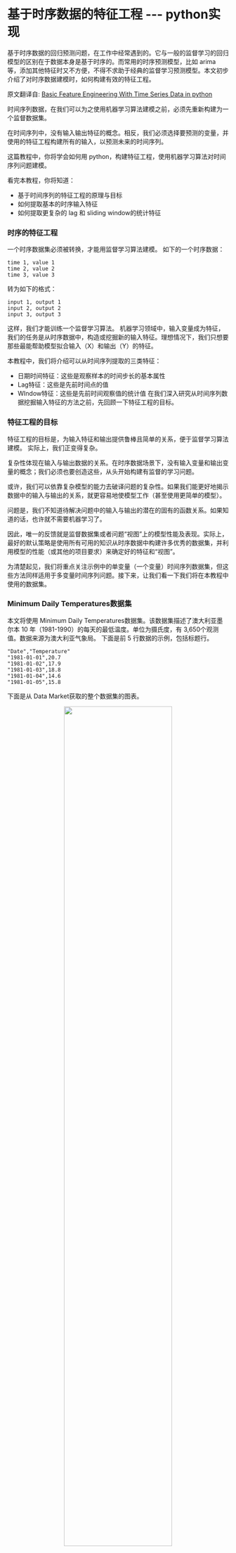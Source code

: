 
# 基于时序数据的特征工程 --- python实现

基于时序数据的回归预测问题，在工作中经常遇到的。它与一般的监督学习的回归模型的区别在于数据本身是基于时序的。而常用的时序预测模型，比如 arima 等，添加其他特征时又不方便，不得不求助于经典的监督学习预测模型。本文初步介绍了对时序数据建模时，如何构建有效的特征工程。

原文翻译自: [Basic Feature Engineering With Time Series Data in python](https://machinelearningmastery.com/basic-feature-engineering-time-series-data-python/)

时间序列数据，在我们可以为之使用机器学习算法建模之前，必须先重新构建为一个监督数据集。

在时间序列中，没有输入输出特征的概念。相反，我们必须选择要预测的变量，并使用的特征工程构建所有的输入，以预测未来的时间序列。

这篇教程中，你将学会如何用 python，构建特征工程，使用机器学习算法对时间序列问题建模。

看完本教程，你将知道：

- 基于时间序列的特征工程的原理与目标
- 如何提取基本的时序输入特征
- 如何提取更复杂的 lag 和 sliding window的统计特征

### 时序的特征工程

一个时序数据集必须被转换，才能用监督学习算法建模。
 如下的一个时序数据：

```
time 1, value 1
time 2, value 2
time 3, value 3
```

转为如下的格式：

```
input 1, output 1
input 2, output 2
input 3, output 3
```

这样，我们才能训练一个监督学习算法。
 机器学习领域中，输入变量成为特征，我们的任务是从时序数据中，构造或挖掘新的输入特征。理想情况下，我们只想要那些最能帮助模型拟合输入（X）和输出（Y）的特征。

本教程中，我们将介绍可以从时间序列提取的三类特征：

- 日期时间特征：这些是观察样本的时间步长的基本属性
- Lag特征：这些是先前时间点的值
- WIndow特征：这些是先前时间观察值的统计值
   在我们深入研究从时间序列数据挖掘输入特征的方法之前，先回顾一下特征工程的目标。

### 特征工程的目标

特征工程的目标是，为输入特征和输出提供鲁棒且简单的关系，便于监督学习算法建模。
 实际上，我们正变得复杂。

复杂性体现在输入与输出数据的关系。在时序数据场景下，没有输入变量和输出变量的概念；我们必须也要创造这些，从头开始构建有监督的学习问题。

或许，我们可以依靠复杂模型的能力去破译问题的复杂性。如果我们能更好地揭示数据中的输入与输出的关系，就更容易地使模型工作（甚至使用更简单的模型）。

问题是，我们不知道待解决问题中的输入与输出的潜在的固有的函数关系。如果知道的话，也许就不需要机器学习了。

因此，唯一的反馈就是监督数据集或者问题“视图”上的模型性能及表现。实际上，最好的默认策略是使用所有可用的知识从时序数据中构建许多优秀的数据集，并利用模型的性能（或其他的项目要求）来确定好的特征和“视图”。

为清楚起见，我们将重点关注示例中的单变量（一个变量）时间序列数据集，但这些方法同样适用于多变量时间序列问题。接下来，让我们看一下我们将在本教程中使用的数据集。

### Minimum Daily Temperatures数据集

本文将使用 Minimum Daily Temperatures数据集。该数据集描述了澳大利亚墨尔本 10 年（1981-1990）的每天的最低温度。单位为摄氏度，有 3,650个观测值。数据来源为澳大利亚气象局。
 下面是前 5 行数据的示例，包括标题行。

```
"Date","Temperature"
"1981-01-01",20.7
"1981-01-02",17.9
"1981-01-03",18.8
"1981-01-04",14.6
"1981-01-05",15.8
```

下面是从 Data Market获取的整个数据集的图表。



<p align="center">
    <img width="70%" height="70%" src="http://images.iterate.site/blog/image/20190704/fR6PJY65TiiH.png?imageslim">
</p>


数据集显示了增长的趋势，可能还有一些季节性成分。

[下载并了解数据集的更多](https://datamarket.com/data/set/2324/daily-minimum-temperatures-in-melbourne-australia-1981-1990)
 提醒：下载的文件包含一些问号（“？”）字符，在使用数据集之前必须删除这些字符。在文本编辑器中打开文件并删除“？”字符。同时删除文件中的任何页脚信息。

### 日期时间特征

让我们从一些最简单的特征开始。

这些是每次观察的日期/时间的特征。事实上，这些仅仅是特征提取的简单的开始，后面慢慢进入复杂的专有领域

我们首先提取的两个特征是，每个观察的整型的月份和日。我们可以想象，有监督的学习算法可能能够利用这些输入来帮助梳理出一年中的时间或时间类型的季节性信息。

我们提出的监督学习问题是，给定月份和日，预测每日最低温度，如下：

```
Month, Day, Temperature
Month, Day, Temperature
Month, Day, Temperature
```

我们可以使用 Pandas 做这些。首先，时间序列加载为一个 Pandas Series。然后，为转换的数据集构建一个新的 Pandas DataFrame。
 接下来，每次添加一列，值为从 series 中的每个观察的时间戳信息中提取月和日信息。

下面是执行此操作的 python 代码。

```
from pandas import Series
from pandas import DataFrame
series = Series.from_csv('daily-minimum-temperatures-in-me.csv', header=0)
dataframe = DataFrame()
dataframe['month'] = [series.index[i].month for i in range(len(series))]
dataframe['day'] = [series.index[i].day for i in range(len(series))]
dataframe['temperature'] = [series[i] for i in range(len(series))]
print(dataframe.head(5))
```

运行上面的代码，输出转换过的数据的前 5 行：

```
month day temperature
0 1 1 20.7
1 1 2 17.9
2 1 3 18.8
3 1 4 14.6
4 1 5 15.8
```

仅使用月份和日的信息来预测温度并不复杂，并且很可能导致模型不佳。然而，这些信息与其他工程特征相结合可能最终会产生更好的模型。
 您可以枚举时间戳的所有属性，并考虑可能对您的问题有用的内容，例如：

- 一天的分钟数。
- 一天中的一小时。
- 营业时间与否。
- 周末与否。
- 一年中的季节。
- 一年中的业务季度。
- 夏令时与否。
- 公共假期与否。
- 闰年与否。
   从这些示例中，可以看到特征并不限于原始整数值，也可以使用二进制标记功能，例如是否在公共假日。
   在最低温度数据集的情况下，季节可能更相关。则季节属于与问题背景相关的特征，这些特征更有可能为您的模型增加价值。
   基于日期时间的特征是一个良好的开端，但包含先前时间的观察值通常更有用。这些被称为 lag 值，我们将在下一节中介绍添加这些特征。

### Lag特征

Lag特征是将时间序列预测问题转化为监督学习问题的经典方式。
 最简单的方法是在给定前一时间（t-1）的值的情况下预测下一次（t + 1）的值。具有移位值的监督学习问题如下所示：

```
Value(t-1), Value(t+1)
Value(t-1), Value(t+1)
Value(t-1), Value(t+1)
```

Pandas库提供 shift()函数，以帮助从时间序列数据集创建这些移位或滞后特征。将数据集移动 1 会创建 t-1列，为第一行添加 NaN（未知）值。没有移位的时间序列数据集表示 t + 1。
 让我们以一个例子来具体化。温度数据集的前 3 个值分别为 20.7,17.9和 18.8。因此，前 3 个观测值的移位和未移位温度列表如下：

```
Shifted, Original
NaN, 20.7
20.7, 17.9
17.9, 18.8
```

我们可以使用沿列轴（axis= 1）的 concat（）函数将移位列合并到一个新的 DataFrame 中。
 综合这些，下面是为我们的日常温度数据集创建 Lag 特征的示例。从加载的序列中提取值，并创建这些值的移位和未移位列表。为清晰起见，每个列也在 DataFrame 中命名。

```
from pandas import Series
from pandas import DataFrame
from pandas import concat
series = Series.from_csv('daily-minimum-temperatures-in-me.csv', header=0)
temps = DataFrame(series.values)
dataframe = concat([temps.shift(1), temps], axis=1)
dataframe.columns = ['t-1', 't+1']
print(dataframe.head(5))
```

运行上述代码，打印包含 Lag 特征的新数据集的前五行：

```
t-1 t+1
0 NaN 20.7
1 20.7 17.9
2 17.9 18.8
3 18.8 14.6
4 14.6 15.8
```

可以看到，我们必须丢弃第一行才能使用数据集来训练监督学习模型，因为它没有全部列的数据可供使用。

Lag特征的添加称为滑动窗口方法，在这种情况下，窗口宽度为 1。就好像我们在每个观察的时间序列中滑动焦点，只关注窗口宽度内的内容。
 我们可以扩展窗口宽度并包含更多 Lag 特征。例如，下面的上述情况被修改为包括最后的 3 个观察值以预测下一个时间步的值。

```
from pandas import Series
from pandas import DataFrame
from pandas import concat
series = Series.from_csv('daily-minimum-temperatures-in-me.csv', header=0)
temps = DataFrame(series.values)
dataframe = concat([temps.shift(3), temps.shift(2), temps.shift(1), temps], axis=1)
dataframe.columns = ['t-3', 't-2', 't-1', 't+1']
print(dataframe.head(5))
```

运行上述代码，打印新的数据集的前五行：

```
t-3 t-2 t-1 t+1
0 NaN NaN NaN 20.7
1 NaN NaN 20.7 17.9
2 NaN 20.7 17.9 18.8
3 20.7 17.9 18.8 14.6
4 17.9 18.8 14.6 15.8
```

同样地，可以看到我们必须丢弃没有足够数据训练监督模型的前几行。
 滑动窗口方法的一个难点是，基于实际的问题，如何确定为窗口的大小。
 或许，一个很好的起点是执行敏感性分析，尝试一组不同的窗口宽度，从而创建一组不同的数据集“视图”，并查看哪些结果表现更好的模型。会有一个收益递减点。

另外，为什么要停止使用线性窗口？也许您需要上周，上个月和去年的滞后值。同样，这归结于特定领域。
 在温度数据集的情况下，来自前一年或前几年的同一天的 Lag 值可能是有用的。

我们可以使用窗口做更多事情而不是包含原始值。在下一节中，我们将介绍包含在窗口中汇总统计信息的特征。

### 滚动窗口统计

除了原始 Lag 值作为特征，还可以使用先前时间观察值的统计信息及汇总。

我们可以计算滑动窗口中值的汇总统计数据，并将它们作为我们数据集中的特征包含在内。也许最有用的是前几个值的平均值，也称为滚动均值。
 例如，我们可以计算前两个观察值的平均值，并使用它来预测下一个值。对于温度数据，我们必须等待 3 个时间步，然后才能使用前 2 个值来取平均值，并使用该值来预测第 3 个值。
 举例：

```
mean(t-2, t-1), t+1
mean(20.7, 17.9), 18.8
19.3, 18.8
```

Pandas提供了一个 rolling()函数，它在每个时间步都创建一个带有值窗口的新数据结构。然后，我们可以在为每个收集时间步的窗口上执行统计函数，例如计算平均值。
 首先，series需要移动。然后滚动数据集被创建，并在每个窗口上计算两个值的平均值。
 以下是前三个滚动窗口中的值：

```
#, Window Values
1, NaN
2, NaN, 20.7
3, 20.7, 17.9
```

这表明我们在第 3 行之前不会有可用的数据。
 最后，与上一节一样，我们可以使用 concat()函数构建一个只包含新列的新数据集。
 下面的示例演示了如何使用窗口大小为 2 的 Pandas 执行此操作。

```
from pandas import Series
from pandas import DataFrame
from pandas import concat
series = Series.from_csv('daily-minimum-temperatures-in-me.csv', header=0)
temps = DataFrame(series.values)
shifted = temps.shift(1)
window = shifted.rolling(window=2)
means = window.mean()
dataframe = concat([means, temps], axis=1)
dataframe.columns = ['mean(t-2,t-1)', 't+1']
print(dataframe.head(5))
```

运行该示例将打印新数据集的前 5 行。我们可以看到前两行没用。

- 第一个 NaN 是由系列的转变创造的。
- 第二个因为 NaN 不能用于计算平均值。
- 最后，第三行显示，使用期望的值 19.30（20.7和 17.9的均值）去预测 series 中的第三个值 18.8。

```
mean(t-2,t-1) t+1
0 NaN 20.7
1 NaN 17.9
2 19.30 18.8
3 18.35 14.6
4 16.70 15.8
```

我们可以计算出更多的统计数据，甚至可以用不同的数学方法来计算“窗口”的定义。
 下面是另一个示例，显示窗口宽度为 3，数据集包含更多摘要统计信息，特别是窗口中的最小值，平均值和最大值。

您可以在代码中看到我们明确指定滑动窗口宽度为命名变量。这使我们可以在计算系列的正确移位和将窗口宽度指定为 rolling（）函数时使用它。
 在这种情况下，窗口宽度为 3 意味着我们必须将系列向前移动 2 个时间步长。这使得前两行 NaN。接下来，我们需要计算窗口统计信息，每个窗口有 3 个值。在我们甚至从窗口中的系列中获得足够的数据以开始计算统计数据之前，它需要 3 行。前 5 个窗口中的值如下：

```
#, Window Values
1, NaN
2, NaN, NaN
3, NaN, NaN, 20.7
4, NaN, 20.7, 17.9
5, 20.7, 17.9, 18.8
```

这表明我们不会期望至少在第 5 行（数组索引 4）之前可用的数据。

```
from pandas import Series
from pandas import DataFrame
from pandas import concat
series = Series.from_csv('daily-minimum-temperatures-in-me.csv', header=0)
temps = DataFrame(series.values)
width = 3
shifted = temps.shift(width - 1)
window = shifted.rolling(window=width)
dataframe = concat([window.min(), window.mean(), window.max(), temps], axis=1)
dataframe.columns = ['min', 'mean', 'max', 't+1']
print(dataframe.head(5))
```

运行代码将打印新数据集的前 5 行。
 我们可以检查第 5 行（数组索引 4）上值的正确性。我们可以看到确实 17.9是最小值，20.7是[20.7,17.9,18.8]窗口中值的最大值。

```
min mean max t+1
0 NaN NaN NaN 20.7
1 NaN NaN NaN 17.9
2 NaN NaN NaN 18.8
3 NaN NaN NaN 14.6
4 17.9 19.133333 20.7 15.8
```

### 扩展窗口统计

另一种可能有用的窗，包括该 series 中的所有先前数据。
 这称为扩展窗口，可以帮助跟踪可观察数据的边界。与 DataFrame 上的 rolling()函数一样，Pandas提供了一个 expanded()函数，该函数收集每个时间步的所有先前值的集合。
 汇总每个列表先前的观察值并将其作为新特征包括在内。例如，下面是该系列的前 5 个步骤的展开窗口中的数字列表：

```
#, Window Values
1, 20.7
2, 20.7, 17.9,
3, 20.7, 17.9, 18.8
4, 20.7, 17.9, 18.8, 14.6
5, 20.7, 17.9, 18.8, 14.6, 15.8
```

同样，您可以看到，我们对 series 移动一步，以确保我们希望预测的输出值从这些窗口值中排除。因此输入窗口如下所示：

```
#, Window Values
1, NaN
2, NaN, 20.7
3, NaN, 20.7, 17.9,
4, NaN, 20.7, 17.9, 18.8
5, NaN, 20.7, 17.9, 18.8, 14.6
```

值得庆幸的是，统计计算不包括扩展窗口中的 NaN 值，这意味着不需要进一步修改。
 下面是计算每日温度数据集上展开窗口的最小值，平均值和最大值的示例。

```
# create expanding window features
from pandas import Series
from pandas import DataFrame
from pandas import concat
series = Series.from_csv('daily-minimum-temperatures.csv', header=0)
temps = DataFrame(series.values)
window = temps.expanding()
dataframe = concat([window.min(), window.mean(), window.max(), temps.shift(-1)], axis=1)
dataframe.columns = ['min', 'mean', 'max', 't+1']
print(dataframe.head(5))
```

运行该示例将打印数据集的前 5 行。
 检查扩展的最小值，平均值和最大值的点显示具有预期效果的示例

```
    min       mean   max   t+1
0  20.7  20.700000  20.7  17.9
1  17.9  19.300000  20.7  18.8
2  17.9  19.133333  20.7  14.6
3  14.6  18.000000  20.7  15.8
```

### 总结

在本教程中，您了解了如何使用特征工程将时间序列数据集转换为用于机器学习的监督学习数据集。
 具体来说，你学到了：

- 对时间序列数据做特征工程的重要性和目标。
- 如何开发基于日期时间和 Lag 的特征。
- 如何开发滑动和扩展窗口汇总统计特征。



# 相关

- [ 基于时序数据的特征工程 --- python实现](https://www.jianshu.com/p/4ece90357020) 作者：phusFuNs

